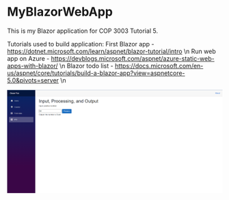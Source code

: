 # MyBlazorWebApp
This is my Blazor application for COP 3003 Tutorial 5.

Tutorials used to build application:
First Blazor app - https://dotnet.microsoft.com/learn/aspnet/blazor-tutorial/intro \n
Run web app on Azure - https://devblogs.microsoft.com/aspnet/azure-static-web-apps-with-blazor/ \n
Blazor todo list - https://docs.microsoft.com/en-us/aspnet/core/tutorials/build-a-blazor-app?view=aspnetcore-5.0&pivots=server \n

![screenshot](Tutorial5.png)

